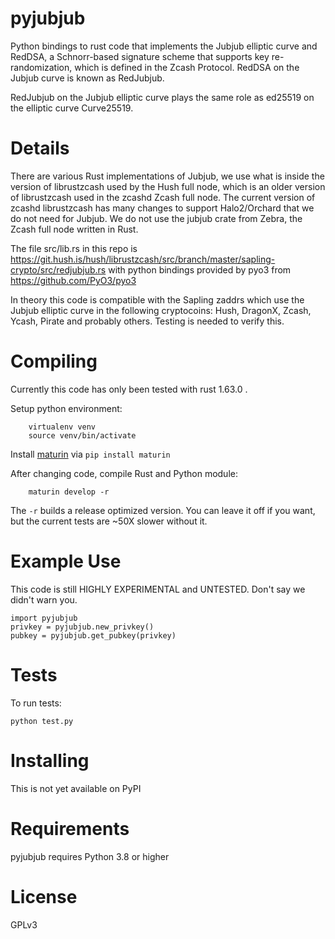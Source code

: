 # pyjubjub

Python bindings to rust code that implements the Jubjub elliptic curve and
RedDSA, a Schnorr-based signature scheme that supports key re-randomization,
which is defined in the Zcash Protocol. RedDSA on the Jubjub curve is known as
RedJubjub.

RedJubjub on the Jubjub elliptic curve plays the same role as ed25519 on the
elliptic curve Curve25519.

# Details

There are various Rust implementations of Jubjub, we use what is inside
the version of librustzcash used by the Hush full node, which is an older
version of librustzcash used in the zcashd Zcash full node. The current
version of zcashd librustzcash has many changes to support Halo2/Orchard
that we do not need for Jubjub. We do not use the jubjub crate from Zebra,
the Zcash full node written in Rust.

The file src/lib.rs in this repo is
https://git.hush.is/hush/librustzcash/src/branch/master/sapling-crypto/src/redjubjub.rs
with python bindings provided by pyo3 from https://github.com/PyO3/pyo3

In theory this code is compatible with the Sapling zaddrs which use the Jubjub
elliptic curve in the following cryptocoins: Hush, DragonX, Zcash, Ycash, Pirate
and probably others. Testing is needed to verify this.

# Compiling

Currently this code has only been tested with rust 1.63.0 .

Setup python environment:
```
    virtualenv venv
    source venv/bin/activate
```

Install [maturin](https://github.com/PyO3/maturin) via `pip install maturin`

After changing code, compile Rust and Python module:

```
    maturin develop -r
```

The `-r` builds a release optimized version. You can leave it off if you want,
but the current tests are ~50X slower without it.

# Example Use

This code is still HIGHLY EXPERIMENTAL and UNTESTED. Don't say we didn't warn you.

```
import pyjubjub
privkey = pyjubjub.new_privkey()
pubkey = pyjubjub.get_pubkey(privkey)
```

# Tests

To run tests:

```
python test.py
```

# Installing

This is not yet available on PyPI

# Requirements

pyjubjub requires Python 3.8 or higher

# License

GPLv3
